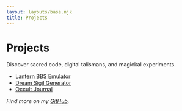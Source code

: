 ```yaml
---
layout: layouts/base.njk
title: Projects
---
```


# Projects

Discover sacred code, digital talismans, and magickal experiments.

- [Lantern BBS Emulator](https://github.com/youruser/lantern-bbs)
- [Dream Sigil Generator](https://github.com/youruser/dream-sigil)
- [Occult Journal](https://github.com/youruser/occult-journal)

*Find more on my [GitHub](https://github.com/youruser).*
